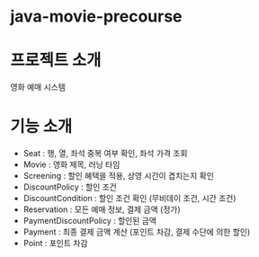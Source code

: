# java-movie-precourse

# 프로젝트 소개
영화 예매 시스템

# 기능 소개
- Seat : 행, 열, 좌석 중복 여부 확인, 좌석 가격 조회
- Movie : 영화 제목, 러닝 타임
- Screening : 할인 혜택을 적용, 상영 시간이 겹치는지 확인
- DiscountPolicy : 할인 조건
- DiscountCondition : 할인 조건 확인 (무비데이 조건, 시간 조건)
- Reservation : 모든 예매 정보, 결제 금액 (정가)
- PaymentDiscountPolicy : 할인된 금액
- Payment : 최종 결제 금액 계산 (포인트 차감, 결제 수단에 의한 할인)
- Point : 포인트 차감